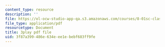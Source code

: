```yaml
---
content_type: resource
description: ''
file: https://ol-ocw-studio-app-qa.s3.amazonaws.com/courses/8-01sc-classical-mechanics-fall-2016/3f87a399486e634eee1ebebf683ff9fe_i4u7SZjoAs4.pdf
file_type: application/pdf
resourcetype: Document
title: 3play pdf file
uid: 3f87a399-486e-634e-ee1e-bebf683ff9fe
---
```

